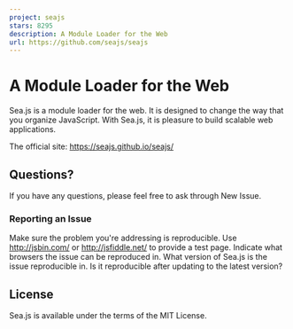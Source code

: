 ```yaml
---
project: seajs
stars: 8295
description: A Module Loader for the Web
url: https://github.com/seajs/seajs
---
```


A Module Loader for the Web
===========================

Sea.js is a module loader for the web. It is designed to change the way that you organize JavaScript. With Sea.js, it is pleasure to build scalable web applications.

The official site: https://seajs.github.io/seajs/

Questions?
----------

If you have any questions, please feel free to ask through New Issue.

### Reporting an Issue

Make sure the problem you're addressing is reproducible. Use http://jsbin.com/ or http://jsfiddle.net/ to provide a test page. Indicate what browsers the issue can be reproduced in. What version of Sea.js is the issue reproducible in. Is it reproducible after updating to the latest version?

License
-------

Sea.js is available under the terms of the MIT License.
